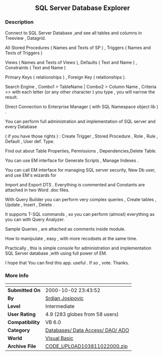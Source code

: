 ﻿<div align="center">

## SQL Server Database Explorer


</div>

### Description

Connect to SQL Server Database ,and see all tables and columns in Treeview , Datagrid.

All Stored Procedures ( Names and Texts of SP ) , Triggers ( Names and Texts of Triggers )

Views ( Names and Texts of Views ), Defaults ( Text and Name ) , Constraints ( Text and Name )

Primary Keys ( relationships ) , Foreign Key ( relationships ).

Search Engine , Combo1 > TableName | Combo2 > Column Name , Criteria >> with each letter (or any other character ) you type , you will narrow the result.

Direct Connection to Enterprise Manager ( with SQL Namespace object lib ) .

You can perform full administration and implementation of SQL server and every Database

( if you have those rights ) : Create Trigger , Stored Procedure , Role , Rule , Default , User def. Type.

Find out about Table Properties, Permissions , Dependencies,Delete Table.

You can use EM interface for Generate Scripts , Manage Indexes .

You can call EM interface for managing SQL server security, New Db user, and use EM's wizards for

Import and Export DTS . Everything is commented and Constants are attached in two Word .doc files.

With Query Builder you can perform very complex queries , Create tables , Update , Insert , Delete .

It supports T-SQL commands , so you can perform (almost) everything as you can with Query Analyzer.

Sample Queries , are attached as comments inside module.

How to manipulate , easy , with more recodsets at the same time.

Practically , this is simple console for administration and implementation SQL Server database ,with using full power of EM.

I hope that You can find this app. useful . If so , vote. Thanks.
 
### More Info
 


<span>             |<span>
---                |---
**Submitted On**   |2000-10-02 23:43:52
**By**             |[Srdjan Josipovic](https://github.com/Planet-Source-Code/PSCIndex/blob/master/ByAuthor/srdjan-josipovic.md)
**Level**          |Intermediate
**User Rating**    |4.9 (283 globes from 58 users)
**Compatibility**  |VB 6\.0
**Category**       |[Databases/ Data Access/ DAO/ ADO](https://github.com/Planet-Source-Code/PSCIndex/blob/master/ByCategory/databases-data-access-dao-ado__1-6.md)
**World**          |[Visual Basic](https://github.com/Planet-Source-Code/PSCIndex/blob/master/ByWorld/visual-basic.md)
**Archive File**   |[CODE\_UPLOAD103811022000\.zip](https://github.com/Planet-Source-Code/srdjan-josipovic-sql-server-database-explorer__1-11855/archive/master.zip)








